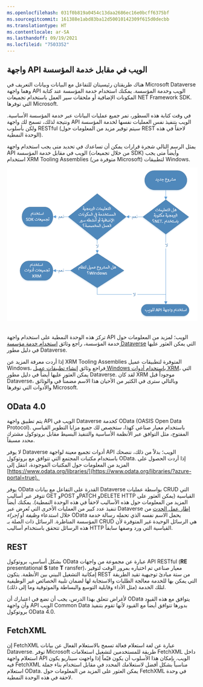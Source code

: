 ```yaml
---
ms.openlocfilehash: 031f0b819a0454c13daa2686ec16e0bcff6375bf
ms.sourcegitcommit: 161388e1abd83ba12d50010142309f615d0decbb
ms.translationtype: HT
ms.contentlocale: ar-SA
ms.lasthandoff: 09/19/2021
ms.locfileid: "7503352"
---
```

## <a name="web-api-vs-the-organization-service"></a>واجهة API الويب في مقابل خدمة المؤسسة

هناك طريقتان رئيسيتان للتفاعل مع البيانات وبيانات التعريف في Microsoft Dataverse وهما واجهة API الويب وخدمة المؤسسة‬. يمكنك استخدام خدمة المؤسسة عند كتابة المكونات الإضافية أو ملحقات سير العمل باستخدام تجميعات NET Framework SDK. التي توفرها Microsoft. 

في وقت كتابة هذه السطور، تمر جميع عمليات البيانات عبر خدمة المؤسسة الأساسية. ونتيجة لذلك، تسمح لك واجهة API الويب بتنفيذ نفس العمليات نفسها لخدمة المؤسسة ولكن بأسلوب RESTful (سيتم توفير مزيد من المعلومات حول REST لاحقاً في هذه الوحدة النمطية). 

يمثل الرسم التالي شجرة قرارات يمكن أن تساعدك في تحديد متى يجب استخدام واجهة API الويب في مقابل خدمة المؤسسة (من خلال تجميعات SDK) وأيضاً متى يجب استخدام XRM Tooling Assemblies (متوفرة من Microsoft) لتطبيقات Windows. 

![شجرة القرار للمساعدة في تحديد متى يجب استخدام واجهة API الويب في مقابل خدمة المؤسسة وأيضاً متى يجب استخدام XRM Tooling Assemblies لتطبيقات Windows.‬](../media/unit-1-image-1.png) 

تركز هذه الوحدة النمطية على استخدام واجهة API الويب؛ لمزيد من المعلومات حول خدمة المؤسسة، راجع وثائق [استخدام خدمة مؤسسة Dataverse](/powerapps/developer/common-data-service/org-service/overview/?azure-portal=true) التي يمكن العثور عليها في دليل مطور Dataverse. 

إذا أردت معرفة المزيد عن XRM Tooling Assemblies المتوفرة لتطبيقات عميل Windows، فراجع وثائق [إنشاء تطبيقات عميل Windows باستخدام أدوات XRM](/powerapps/developer/common-data-service/xrm-tooling/build-windows-client-applications-xrm-tools/?azure-portal=true)، التي يمكن العثور عليها أيضاً في دليل مطور Dataverse. لقد كان XRM موجوداً قبل Dataverse، وبالتالي سترى في الكثير من الأحيان هذا الاسم مضمناً في والوثائق والأدوات التي توفرها Microsoft. 

## <a name="odata-40"></a>OData 4.0

يتم تطبيق واجهة API الويب في Dataverse كخدمة OData ‏(OASIS Open Data Protocol). باستخدام معيار صناعي كهذا، ستخصص لك جميع مزايا التطوير القياسي المفتوح، مثل التوافق عبر الأنظمة الأساسية والتنفيذ البسيط مقابل بروتوكول مشترك محدد مسبقاً.

لا يوفر Dataverse أدوات تجميع معينة لواجهة API الويب؛ بدلاً من ذلك، ننصحك باستخدام مكتبات المجتمع التي تتوافق مع بروتوكول OData. إذا أردت الحصول على المزيد من المعلومات حول المكتبات الموجودة، انتقل إلى [https://www.odata.org/libraries/](https://www.odata.org/libraries/?azure-portal=true). 

يوفر OData القدرة على التفاعل مع بيانات Dataverse بواسطة عمليات CRUD التي تتوفر عبر أساليب GET وPOST وPATCH وDELETE HTTP القياسية (يمكن العثور على المزيد من المعلومات حول هذه الأساليب لاحقاً في هذه الوحدة النمطية). يمكنك أيضاً تنفيذ عدد كبير من العمليات الأخرى التي تُعرض عبر Dataverse [إطار عمل الحدث](/powerapps/developer/common-data-service/event-framework/?azure-portal=true) من خلال استدعاء *وظيفة* أو *إجراء* OData يحمل الاسم نفسه الذي تحمله رسالة خدمة المؤسسة المناظرة. الرسائل ذات الصلة بـ CRUD هي الرسائل الوحيدة غير المتوفرة لأن هذه الرسائل تتحقق باستخدام أساليب HTTP القياسية التي ورد وصفها سابقاً.

## <a name="rest"></a>REST

بشكل أساسي، بروتوكول OData عبارة عن مجموعة من واجهات API RESTful (**RE** presentational **S** tate **T** ransfer)، معيار صناعي تم اختباره بمرور الوقت لتوفير إمكانية التشغيل البيني بين الأنظمة. يتكون REST من ستة مبادئ توجيهية تقيد الطريقة التي يمكن بها للخدمة معالجة الطلبات والاستجابة لها لضمان تلبية الخصائص غير الوظيفية لتلك الخدمة (مثل الأداء وقابلية التوسع والبساطة والموثوقية وما إلى ذلك). 

لأغراض تتعلق بهذا الدرس، يجب أن تضع في اعتبارك أن OData يتوافق مع هذه القيود وأن واجهة API الويب Common Data بدورها تتوافق أيضاً مع القيود لأنها تقوم بتنفيذ بروتوكول OData 4.0. 

## <a name="fetchxml"></a>FetchXML

إن FetchXML عبارة عن لغة استعلام فعالة تسمح بالاستعلام الفعال عن بيانات Dataverse. توفر Microsoft طريقة للمستخدمين لتشغيل استعلامات FetchXML داخل استعلام واجهة API الويب. بإمكان هذا الأسلوب أن يكون قيّماً إذا واجهت سيناريو يكون فيه FetchXML مناسباً بشكل أفضل لاستعلامك المحدد في مقابل استخدام بناء جملة استعلام OData. يمكن العثور على المزيد من المعلومات حول FetchXML في وحدة لاحقة في هذه الوحدة النمطية. 
